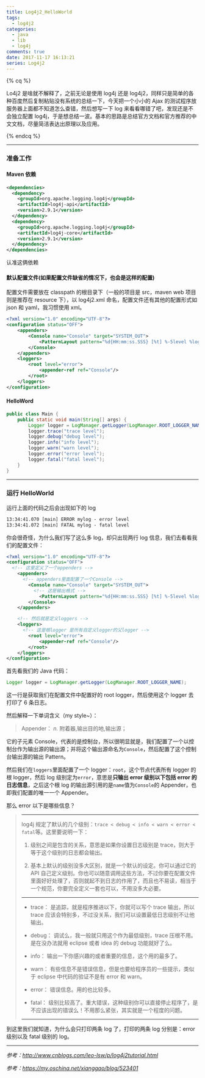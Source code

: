 ```yaml
---
title: Log4j2_HelloWorld
tags:
  - log4j2
categories:
  - java
  - lib
  - log4j
comments: true
date: 2017-11-17 16:13:21
series: Log4j2
---
```


{% cq %}

Lo4j2 是啥就不解释了，之前无论是使用 log4j 还是 log4j2，同样只是简单的各种百度然后复制粘贴没有系统的总结一下，今天把一个小小的 Ajax 的测试程序放服务器上面都不知道怎么查错，然后想写一下 log 来看看哪错了吧，发现还是不会独立配置 log4j，于是想总结一波。基本的思路是总结官方文档和官方推荐的中文文档，尽量简洁表达出原理以及应用。

{% endcq %}

<!-- more -->

---

### 准备工作

#### Maven 依赖

```xml
<dependencies>
  <dependency>
    <groupId>org.apache.logging.log4j</groupId>
    <artifactId>log4j-api</artifactId>
    <version>2.9.1</version>
  </dependency>
  <dependency>
    <groupId>org.apache.logging.log4j</groupId>
    <artifactId>log4j-core</artifactId>
    <version>2.9.1</version>
  </dependency>
</dependencies>
```

认准这俩依赖

#### 默认配置文件(如果配置文件缺省的情况下，也会是这样的配置)

配置文件需要放在 classpath 的根目录下（一般的项目是 src，maven web 项目则是推荐在 resource 下），以 log4j2.xml 命名，配置文件还有其他的配置形式如 json 和 yaml，我习惯使用 xml。

```xml
<?xml version="1.0" encoding="UTF-8"?>
<configuration status="OFF">
    <appenders>
        <Console name="Console" target="SYSTEM_OUT">
            <PatternLayout pattern="%d{HH:mm:ss.SSS} [%t] %-5level %logger{36} - %msg%n"/>
        </Console>
    </appenders>
    <loggers>
        <root level="error">
            <appender-ref ref="Console"/>
        </root>
    </loggers>
</configuration>
```

#### HelloWord

```java
public class Main {
    public static void main(String[] args) {
        Logger logger = LogManager.getLogger(LogManager.ROOT_LOGGER_NAME);
        logger.trace("trace level");
        logger.debug("debug level");
        logger.info("info level");
        logger.warn("warn level");
        logger.error("error level");
        logger.fatal("fatal level");
    }
}
```

---

### 运行 HelloWorld

运行上面的代码之后会出现如下的 log

```cmd
13:34:41.070 [main] ERROR mylog - error level
13:34:41.072 [main] FATAL mylog - fatal level
```

你会很奇怪，为什么我们写了这么多 log，却只出现两行 log 信息，我们去看看我们的配置文件：

```xml
<?xml version="1.0" encoding="UTF-8"?>
<configuration status="OFF">
  <!-- 这里定义了一个appenders -->
    <appenders>
      <!-- appenders里面配置了一个Console -->
        <Console name="Console" target="SYSTEM_OUT">
          <!-- 这是输出格式 -->
            <PatternLayout pattern="%d{HH:mm:ss.SSS} [%t] %-5level %logger{36} - %msg%n"/>
        </Console>
    </appenders>

    <!-- 然后就是定义loggers -->
    <loggers>
      <!-- 这是根logger 是所有自定义logger的父logger -->
        <root level="error">
            <appender-ref ref="Console"/>
        </root>
    </loggers>
</configuration>
```

首先看我们的 Java 代码：

```java
Logger logger = LogManager.getLogger(LogManager.ROOT_LOGGER_NAME);
```

这一行是获取我们在配置文件中配置好的 root logger，然后使用这个 logger 去打印了 6 条日志。

然后解释一下单词含义（my style~）：

> Appender：
> _n._ 附着器,输出目的地,输出源；

它的子元素 Console，代表的是控制台，所以很明显就是，我们配置了一个以控制台作为输出源的输出源；并将这个输出源命名为`Console`，然后配置了这个控制台输出源的输出 Pattern。

然后我们在`loggers`里面配置了一个 logger：`root`，这个节点代表所有 logger 的根 logger，然后 log 级别定为`error`，意思是**只输出 error 级别以下包括 error 的日志信息**，之后这个根 log 的输出源引用的是`name`值为`Console`的 Appender，也即我们配置的唯一一个 Appender。

那么 error 以下是哪些信息？

> ---
>
> log4j 规定了默认的几个级别：`trace < debug < info < warn < error < fatal`等。这里要说明一下：
>
> 1. 级别之间是包含的关系，意思是如果你设置日志级别是 trace，则大于等于这个级别的日志都会输出。
>
> 1. 基本上默认的级别没多大区别，就是一个默认的设定。你可以通过它的 API 自己定义级别。你也可以随意调用这些方法，不过你要在配置文件里面好好处理了，否则就起不到日志的作用了，而且也不易读，相当于一个规范，你要完全定义一套也可以，不用没多大必要。
>
> ---
>
> - trace： 是追踪，就是程序推进以下，你就可以写个 trace 输出，所以 trace 应该会特别多，不过没关系，我们可以设置最低日志级别不让他输出。
>
> - debug： 调试么，我一般就只用这个作为最低级别，trace 压根不用。是在没办法就用 eclipse 或者 idea 的 debug 功能就好了么。
>
> - info： 输出一下你感兴趣的或者重要的信息，这个用的最多了。
>
> - warn： 有些信息不是错误信息，但是也要给程序员的一些提示，类似于 eclipse 中代码的验证不是有 error 和 warn。
>
> - error： 错误信息。用的也比较多。
>
> - fatal： 级别比较高了。重大错误，这种级别你可以直接停止程序了，是不应该出现的错误么！不用那么紧张，其实就是一个程度的问题。
>
> ---

到这里我们就知道，为什么会只打印两条 log 了，打印的两条 log 分别是：error 级别以及 fatal 级别的 log。

---

_参考：http://www.cnblogs.com/leo-lsw/p/log4j2tutorial.html_

_参考：https://my.oschina.net/xianggao/blog/523401_
